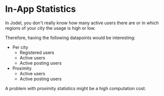 # In-App Statistics

In Jodel, you don't really know how many active users there are or in which
regions of your city the usage is high or low.

Therefore, having the following datapoints would be interesting:

* Per city
  * Registered users
  * Active users
  * Active posting users
* Proximity
  * Active users
  * Active posting users

A problem with proximity statistics might be a high computation cost.
